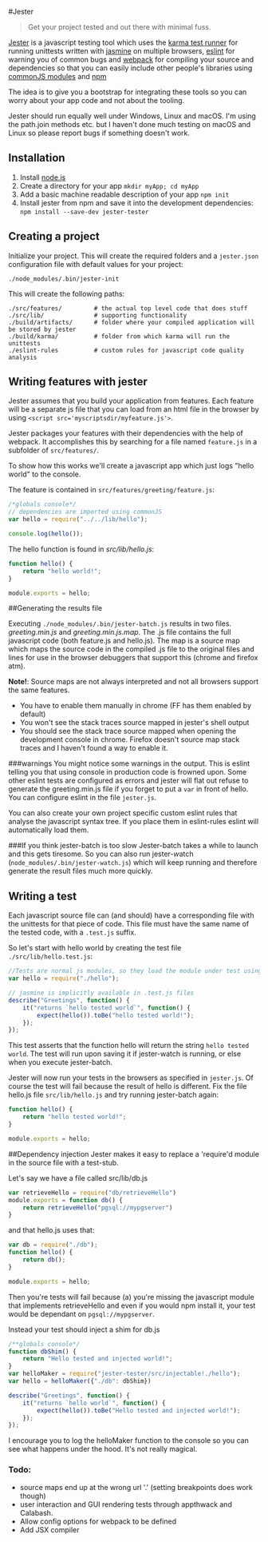 #Jester

>Get your project tested and out there with minimal fuss.

[Jester](https://www.npmjs.org/package/jester-tester) is a javascript testing
tool which uses the [karma test runner][] for running unittests written with
[jasmine][] on multiple browsers, [eslint][] for warning you of common bugs and
[webpack][] for compiling your source and dependencies so that you can easily
include other people's libraries using [commonJS modules][] and [npm][]

The idea is to give you a bootstrap for integrating these tools so you can worry
about your app code and not about the tooling.

Jester should run equally well under Windows, Linux and macOS. I'm using the
path.join methods etc. but I haven't done much testing on macOS and Linux so
please report bugs if something doesn't work.

## Installation

 1. Install [node.js](http://nodejs.org/download/)
 2. Create a directory for your app `mkdir myApp; cd myApp`
 4. Add a basic machine readable description of your app `npm init`
 5. Install jester from npm and save it into the development dependencies: 
    `npm install --save-dev jester-tester`

## Creating a project

Initialize your project. This will create the required folders and
a `jester.json` configuration file with default values for your project:

    ./node_modules/.bin/jester-init

This will create the following paths:

    ./src/features/         # the actual top level code that does stuff
    ./src/lib/              # supporting functionality
    ./build/artifacts/      # folder where your compiled application will be stored by jester
    ./build/karma/          # folder from which karma will run the unittests
    ./eslint-rules          # custom rules for javascript code quality analysis

## Writing features with jester
Jester assumes that you build your application from features. Each feature will
be a separate js file that you can load from an html file in the browser by
using `<script src='myscriptsdir/myfeature.js'>`.

Jester packages your features with their dependencies with the help of webpack.
It accomplishes this by searching for a file named `feature.js` in a subfolder
of `src/features/`.

To show how this works we'll create a javascript app which just logs "hello
world" to the console.

The feature is contained in `src/features/greeting/feature.js`:

```javascript
/*globals console*/
// dependencies are imported using commonJS
var hello = require("../../lib/hello");

console.log(hello());
```

The hello function is found in *src/lib/hello.js*:

```javascript
function hello() {
    return "hello world!";
}

module.exports = hello;
```

##Generating the results file

Executing `./node_modules/.bin/jester-batch.js` results in two files.
*greeting.min.js* and *greeting.min.js.map*. The .js file contains the full
javascript code (both feature.js and hello.js). The map is a source map which
maps the source code in the compiled .js file to the original files and lines
for use in the browser debuggers that support this (chrome and firefox atm).

**Note!**: Source maps are not always interpreted and not all browsers support
the same features.

 * You have to enable them manually in chrome (FF has them enabled by default)
 * You won't see the stack traces source mapped in jester's shell output
 * You should see the stack trace source mapped when opening the development
   console in chrome. Firefox doesn't source map stack traces and I haven't
   found a way to enable it.

###warnings
You might notice some warnings in the output. This is eslint telling you that
using console in production code is frowned upon. Some other eslint tests are
configured as errors and jester will flat out refuse to generate the
greeting.min.js file if you forget to put a `var` in front of hello. You can
configure eslint in the file `jester.js`.

You can also create your own project specific custom eslint rules that analyse
the javascript syntax tree. If you place them in eslint-rules eslint will
automatically load them.

###If you think jester-batch is too slow
Jester-batch takes a while to launch and this gets tiresome. So you can also run
jester-*w*atch (`node_modules/.bin/jester-watch.js`) which will keep running and
therefore generate the result files much more quickly.

## Writing a test
Each javascript source file can (and should) have a corresponding file with the
unittests for that piece of code. This file must have the same name of the
tested code, with a `.test.js` suffix.

So let's start with hello world by creating the test file
`./src/lib/hello.test.js`:

```javascript
//Tests are normal js modules, so they load the module under test using commonJS
var hello = require("./hello");

// jasmine is implicitly available in .test.js files
describe("Greetings", function() {
    it("returns `hello tested world`", function() {
        expect(hello()).toBe("hello tested world!");
    });
});
```

This test asserts that the function hello will return the string `hello tested world`.
The test will run upon saving it if jester-watch is running, or else when you 
execute jester-batch.

Jester will now run your tests in the browsers as specified in `jester.js`. Of
course the test will fail because the result of hello is different. Fix the file
hello.js file `src/lib/hello.js` and try running jester-batch again:

```javascript
function hello() {
    return "hello tested world!";
}

module.exports = hello;
```

##Dependency injection
Jester makes it easy to replace a 'require'd module in the source file with a
test-stub. 

Let's say we have a file called src/lib/db.js
```javascript
var retrieveHello = require("db/retrieveHello")
module.exports = function db() {
    return retrieveHello("pgsql://mypgserver")
}
```

and that hello.js uses that:
```javascript
var db = require("./db");
function hello() {
    return db();
}

module.exports = hello;
```
Then you're tests will fail because (a) you're missing the javascript module
that implements retrieveHello and even if you would npm install it, your test
would be dependant on `pgsql://mypgserver`.

Instead your test should inject a shim for db.js

```javascript
/**globals console*/
function dbShim() {
    return "Hello tested and injected world!";
}
var helloMaker = require("jester-tester/src/injectable!./hello");
var hello = helloMaker({"./db": dbShim})

describe("Greetings", function() {
    it("returns `hello world`", function() {
        expect(hello()).toBe("Hello tested and injected world!");
    });
});
```
I encourage you to log the helloMaker function to the console so you can see
what happens under the hood. It's not really magical.

[jester-tester npm]: https://www.npmjs.org/package/jester-tester
[commonJS modules]: http://wiki.commonjs.org/wiki/Modules/1.1
[eslint]: https://github.com/eslint/eslint
[karma test runner]: http://karma-runner.github.io/0.10/index.html
[webpack]: https://github.com/webpack/webpack
[jasmine]: http://jasmine.github.io/2.0/introduction.html
[npm]: https://www.npmjs.org/doc/cli/npm.html

### Todo:
 * source maps end up at the wrong url '.' (setting breakpoints does work though)
 * user interaction and GUI rendering tests through appthwack and Calabash.
 * Allow config options for webpack to be defined
 * Add JSX compiler